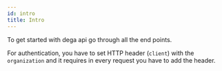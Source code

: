 ```yaml
---
id: intro
title: Intro
---
```

To get started with dega api go through all the end points.

For authentication, you have to set HTTP header (`client`) with the `organization` and it requires
in every request you have to add the header.